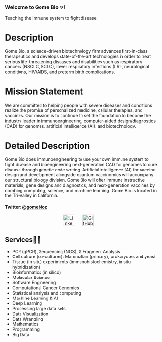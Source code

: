 ### Welcome to Gome Bio ✨!

Teaching the immune system to fight disease 

# Description
Gome Bio, a science-driven biotechnology firm advances first-in-class therapeutics and develops state-of-the-art technologies in order to treat serious life-threatening diseases and disabilities such as respiratory cancers (NSCLC, SCLC), lower respiratory infections (LRI), neurological conditions, HIV/AIDS, and preterm birth complications. 

# Mission Statement
We are committed to helping people with severe diseases and conditions realize the promise of personalized medicine, cellular therapies, and vaccines. Our mission is to continue to set the foundation to become the industry leader in immunoengineering, computer-aided design/diagnostics (CAD) for genomes, artificial intelligence (AI), and biotechnology. 

# Detailed Description
Gome Bio does immunoengineering to use your own immune system to fight disease and bioengineering next-generation CAD for genomes to cure disease through genetic code writing. Artificial intelligence (AI) for vaccine design and development alongside quantum vaccinomics will accompany our structural biology division. Gome Bio will offer immune instructive materials, gene designs and diagnostics, and next-generation vaccines by combing computing, science, and machine learning. Gome Bio is located in the Tri-Valley in California. 


#### Twitter: [@gomebioz](https://twitter.com/gomebioz) 

<html> 
	<head>
<p align="center">
  <a href="https://www.linkedin.com/company/gomebio/"><img width="36px" alt="Linkedln" title="Linkedln" src="https://github.com/djg-s/djg-s.github.io/code/images/logo-linkedin-512.jpegg?raw=true" /></a>
  &#8287;&#8287;&#8287;&#8287;&#8287;
  <a href="https://github.com/gomebio"><img width="36px" alt="GitHub Homepage" title="GitHub Homepage" src="https://github.com/djg-s/djg-s.github.io/code/images/GitHub-Mark.png?raw=true"/></a>
  &#8287;&#8287;&#8287;&#8287;&#8287;
</p>
	</head>
	<h2>Services&#x1F468;&#x200D;&#x1F4BB;</h2>

- PCR (qPCR), Sequencing (NGS), & Fragment Analysis
- Cell culture (co-cultures): Mammalian (primary), prokaryotes and yeast 
- Tissue (in situ) experiments (immunohistochemistry, in situ hybridization)
- Bioinformatics (in silico)
 - Molecular Science
- Software Engineering
- Computational Cancer Genomics 
- Statistical analysis and computing
- Machine Learning & AI
- Deep Learning
- Processing large data sets
- Data Visualization
- Data Wrangling
- Mathematics
- Programming
- Big Data

	
</html>

